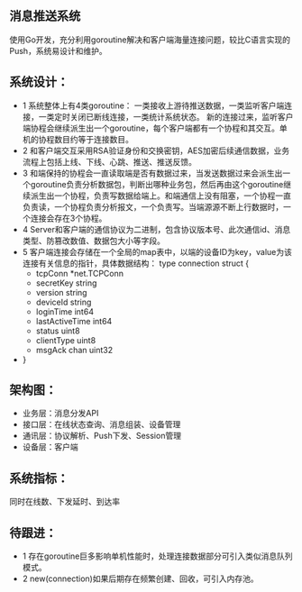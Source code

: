 ## 消息推送系统
使用Go开发，充分利用goroutine解决和客户端海量连接问题，较比C语言实现的Push，系统易设计和维护。

## 系统设计：
* 1 系统整体上有4类goroutine：
一类接收上游待推送数据，一类监听客户端连接，一类定时关闭已断线连接，一类统计系统状态。
新的连接过来，监听客户端协程会继续派生出一个goroutine，每个客户端都有一个协程和其交互。单机的协程数目约等于连接数目。
* 2 和客户端交互采用RSA验证身份和交换密钥，AES加密后续通信数据，业务流程上包括上线、下线、心跳、推送、推送反馈。
* 3 和端保持的协程会一直读取端是否有数据过来，当发送数据过来会派生出一个goroutine负责分析数据包，判断出哪种业务包，然后再由这个goroutine继续派生出一个协程，负责写数据给端上。和端通信上没有阻塞，一个协程一直负责读，一个协程负责分析报文，一个负责写。当端源源不断上行数据时，一个连接会存在3个协程。
* 4 Server和客户端的通信协议为二进制，包含协议版本号、此次通信id、消息类型、防篡改数值、数据包大小等字段。
* 5 客户端连接会存储在一个全局的map表中，以端的设备ID为key，value为该连接有关信息的指针，具体数据结构：
	type connection struct {
	* tcpConn        *net.TCPConn
	* secretKey      string
	* version        string
	* deviceId       string
	* loginTime      int64
	* lastActiveTime int64
	* status         uint8
	* clientType     uint8
	* msgAck         chan uint32
* }


## 架构图：
* 业务层：消息分发API
* 接口层：在线状态查询、消息组装、设备管理
* 通讯层：协议解析、Push下发、Session管理
* 设备层：客户端

## 系统指标：
同时在线数、下发延时、到达率

## 待跟进：
* 1 存在goroutine巨多影响单机性能时，处理连接数据部分可引入类似消息队列模式。
* 2 new(connection)如果后期存在频繁创建、回收，可引入内存池。
